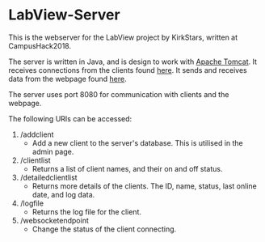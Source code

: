 # LabView-Server
This is the webserver for the LabView project by KirkStars, written at CampusHack2018.

The server is written in Java, and is design to work with [Apache Tomcat](http://tomcat.apache.org/).
It receives connections from the clients found [here](https://github.com/BreD1810/LabView-Client/).
It sends and receives data from the webpage found [here](https://github.com/BreD1810/LabView-Webpage).

The server uses port 8080 for communication with clients and the webpage.

The following URIs can be accessed:
1. /addclient
    * Add a new client to the server's database. This is utilised in the admin page.
2. /clientlist
    * Returns a list of client names, and their on and off status.
3. /detailedclientlist
    * Returns more details of the clients. The ID, name, status, last online date, and log data.
4. /logfile
    * Returns the log file for the client.
5. /websocketendpoint
    * Change the status of the client connecting.
